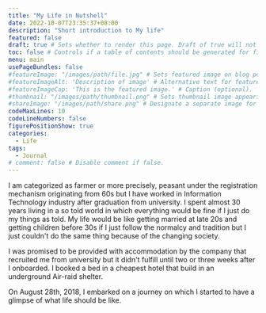```yaml
---
title: "My Life in Nutshell"
date: 2022-10-07T23:35:37+08:00
description: "Short introduction to My life"
featured: false
draft: true # Sets whether to render this page. Draft of true will not be rendered.
toc: false # Controls if a table of contents should be generated for first-level links automatically.
menu: main
usePageBundles: false
#featureImage: "/images/path/file.jpg" # Sets featured image on blog post.
#featureImageAlt: 'Description of image' # Alternative text for featured image.
#featureImageCap: 'This is the featured image.' # Caption (optional).
#thumbnail: "/images/path/thumbnail.png" # Sets thumbnail image appearing inside card on homepage.
#shareImage: "/images/path/share.png" # Designate a separate image for social media sharing.
codeMaxLines: 10
codeLineNumbers: false
figurePositionShow: true
categories:
  - Life
tags: 
  - Journal
# comment: false # Disable comment if false.
---
```


I am categorized as farmer or more precisely, peasant under the registration mechanism originating from 60s but I have worked in Information Technology industry after graduation from university. I spent almost 30 years living in a so told world in which everything would be fine if I just do my things as told. My life would be like getting married at late 20s and getting children before 30s if I just follow the normalcy and tradition but I just couldn't do the same thing because of the changing society. 

I was promised to be provided with accommodation by the company that recruited me from university but it didn't fulfill until two or three weeks after I onboarded. I booked a bed in a cheapest hotel that build in an underground Air-raid shelter.

On August 28th, 2018, I embarked on a journey on which I started to have a glimpse of what life should be like. 